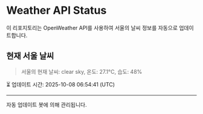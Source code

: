 
# Weather API Status

이 리포지토리는 OpenWeather API를 사용하여 서울의 날씨 정보를 자동으로 업데이트합니다.

## 현재 서울 날씨
> 서울의 현재 날씨: clear sky, 온도: 27.1°C, 습도: 48%

⏳ 업데이트 시간: 2025-10-08 06:54:41 (UTC)

---
자동 업데이트 봇에 의해 관리됩니다.
